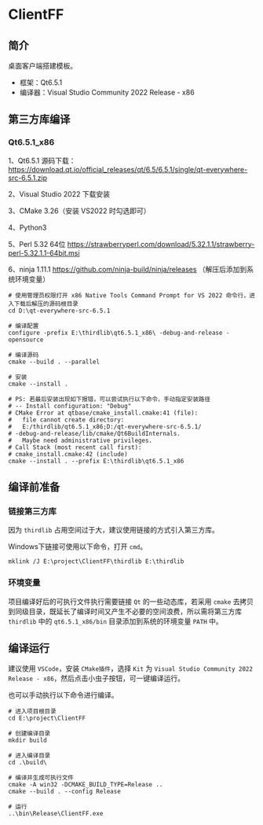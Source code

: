 # ClientFF

## 简介

桌面客户端搭建模板。

* 框架：Qt6.5.1
* 编译器：Visual Studio Community 2022 Release - x86

## 第三方库编译

### Qt6.5.1_x86

1、Qt6.5.1 源码下载：https://download.qt.io/official_releases/qt/6.5/6.5.1/single/qt-everywhere-src-6.5.1.zip

2、Visual Studio 2022 下载安装

3、CMake 3.26（安装 VS2022 时勾选即可）

4、Python3

5、Perl 5.32 64位 https://strawberryperl.com/download/5.32.1.1/strawberry-perl-5.32.1.1-64bit.msi

6、ninja 1.11.1 https://github.com/ninja-build/ninja/releases （解压后添加到系统环境变量）

``` shell
# 使用管理员权限打开 x86 Native Tools Command Prompt for VS 2022 命令行，进入下载后解压的源码根目录
cd D:\qt-everywhere-src-6.5.1

# 编译配置
configure -prefix E:\thirdlib\qt6.5.1_x86\ -debug-and-release -opensource

# 编译源码
cmake --build . --parallel

# 安装
cmake --install .

# PS: 若最后安装出现如下报错，可以尝试执行以下命令，手动指定安装路径
# -- Install configuration: "Debug"
# CMake Error at qtbase/cmake_install.cmake:41 (file):
#   file cannot create directory:
#   E:/thirdlib/qt6.5.1_x86;D:/qt-everywhere-src-6.5.1/
# -debug-and-release/lib/cmake/Qt6BuildInternals.
#   Maybe need administrative privileges.
# Call Stack (most recent call first):
# cmake_install.cmake:42 (include)
cmake --install . --prefix E:\thirdlib\qt6.5.1_x86
```

## 编译前准备

### 链接第三方库

因为 `thirdlib` 占用空间过于大，建议使用链接的方式引入第三方库。

Windows下链接可使用以下命令，打开 `cmd`。

``` shell 
mklink /J E:\project\ClientFF\thirdlib E:\thirdlib
```

### 环境变量

项目编译好后的可执行文件执行需要链接 `Qt` 的一些动态库，若采用 `cmake` 去拷贝到同级目录，既延长了编译时间又产生不必要的空间浪费，所以需将第三方库 `thirdlib` 中的 `qt6.5.1_x86/bin` 目录添加到系统的环境变量 `PATH` 中。

## 编译运行

建议使用 `VSCode`，安装 `CMake插件`，选择 `Kit` 为 `Visual Studio Community 2022 Release - x86`，然后点击小虫子按钮，可一键编译运行。

也可以手动执行以下命令进行编译。

``` shell
# 进入项目根目录
cd E:\project\ClientFF

# 创建编译目录
mkdir build

# 进入编译目录
cd .\build\

# 编译并生成可执行文件
cmake -A win32 -DCMAKE_BUILD_TYPE=Release ..
cmake --build . --config Release

# 运行
..\bin\Release\ClientFF.exe
```